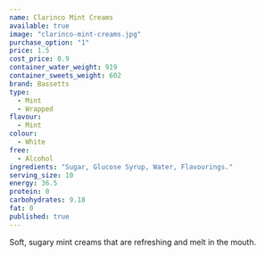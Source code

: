 ```yaml
---
name: Clarinco Mint Creams
available: true
image: "clarinco-mint-creams.jpg"
purchase_option: "1"
price: 1.5
cost_price: 0.9
container_water_weight: 919
container_sweets_weight: 602
brand: Bassetts
type: 
  - Mint
  - Wrapped
flavour: 
  - Mint
colour: 
  - White
free: 
  - Alcohol
ingredients: "Sugar, Glucose Syrup, Water, Flavourings."
serving_size: 10
energy: 36.5
protein: 0
carbohydrates: 9.18
fat: 0
published: true
---
```


Soft, sugary mint creams that are refreshing and melt in the mouth.
